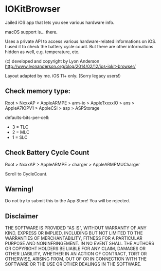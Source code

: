 IOKitBrowser
============

Jailed iOS app that lets you see various hardware info.

macOS support is... there.

Uses a private API to access various hardware-related informations on iOS.
I used it to check the battery cycle count. But there are other informations hidden as well, e.g. temperature, etc.

(c) developed and copyright by Lyon Anderson
http://www.lyonanderson.org/blog/2014/02/12/ios-iokit-browser/

Layout adapted by me.
iOS 11+ only. (Sorry legacy users!)      

## Check memory type:                                                                                  

Root > NxxxAP > AppleARMPE > arm-io > AppleTxxxxIO > ans > AppleA7IOPV1 > AppleCSI > asp > ASPStorage

defaults-bits-per-cell:
* 3 = TLC
* 2 = MLC
* 1 = SLC                                                                               

## Check Battery Cycle Count

Root > NxxxAP > AppleARMPE > charger > AppleARMPMUCharger

Scroll to CycleCount.

## Warning!
Do not try to submit this to the App Store! You will be rejected. 

## Disclaimer
THE SOFTWARE IS PROVIDED "AS IS", WITHOUT WARRANTY OF ANY KIND,
EXPRESS OR IMPLIED, INCLUDING BUT NOT LIMITED TO THE WARRANTIES OF
MERCHANTABILITY, FITNESS FOR A PARTICULAR PURPOSE AND
NONINFRINGEMENT. IN NO EVENT SHALL THE AUTHORS OR COPYRIGHT HOLDERS BE
LIABLE FOR ANY CLAIM, DAMAGES OR OTHER LIABILITY, WHETHER IN AN ACTION
OF CONTRACT, TORT OR OTHERWISE, ARISING FROM, OUT OF OR IN CONNECTION
WITH THE SOFTWARE OR THE USE OR OTHER DEALINGS IN THE SOFTWARE.

